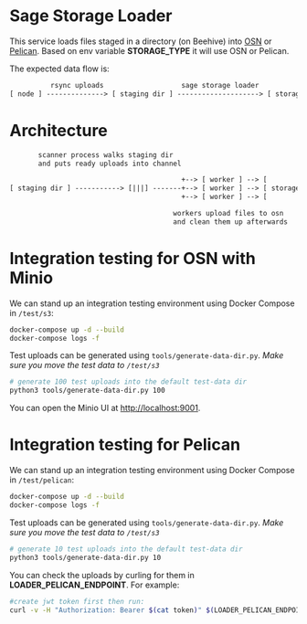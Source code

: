 # Sage Storage Loader

This service loads files staged in a directory (on Beehive) into [OSN](https://www.openstoragenetwork.org/) or [Pelican](https://pelicanplatform.org/). Based on env variable **STORAGE_TYPE** it will use OSN or Pelican.

The expected data flow is:

```txt
          rsync uploads                   sage storage loader
[ node ] --------------> [ staging dir ] --------------------> [ storage ]
```

# Architecture

```txt
       scanner process walks staging dir
       and puts ready uploads into channel

                                          +--> [ worker ] --> [         ]
[ staging dir ] -----------> [|||] -------+--> [ worker ] --> [ storage ]
                                          +--> [ worker ] --> [         ]

                                        workers upload files to osn
                                        and clean them up afterwards
```

# Integration testing for OSN with Minio

We can stand up an integration testing environment using Docker Compose in `/test/s3`:

```sh
docker-compose up -d --build
docker-compose logs -f
```

Test uploads can be generated using `tools/generate-data-dir.py`. *Make sure you move the test data to `/test/s3`*

```sh
# generate 100 test uploads into the default test-data dir
python3 tools/generate-data-dir.py 100
```

You can open the Minio UI at [http://localhost:9001](http://localhost:9001).

# Integration testing for Pelican

We can stand up an integration testing environment using Docker Compose in `/test/pelican`:

```sh
docker-compose up -d --build
docker-compose logs -f
```

Test uploads can be generated using `tools/generate-data-dir.py`. *Make sure you move the test data to `/test/s3`*

```sh
# generate 10 test uploads into the default test-data dir
python3 tools/generate-data-dir.py 10
```

You can check the uploads by curling for them in **LOADER_PELICAN_ENDPOINT**. For example:

```sh
#create jwt token first then run:
curl -v -H "Authorization: Bearer $(cat token)" $(LOADER_PELICAN_ENDPOINT)/$(LOADER_PELICAN_BUCKET)/
```